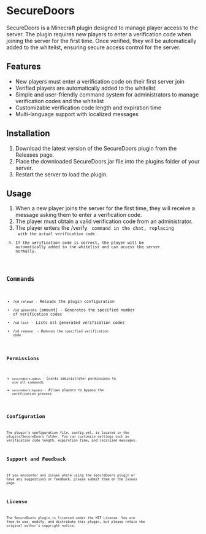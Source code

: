# SecureDoors

SecureDoors is a Minecraft plugin designed to manage player access to the server. The plugin requires new players to enter a verification code when joining the server for the first time. Once verified, they will be automatically added to the whitelist, ensuring secure access control for the server.

## Features

* New players must enter a verification code on their first server join
* Verified players are automatically added to the whitelist
* Simple and user-friendly command system for administrators to manage verification codes and the whitelist
* Customizable verification code length and expiration time
* Multi-language support with localized messages

## Installation

1. Download the latest version of the SecureDoors plugin from the Releases page.
2. Place the downloaded SecureDoors.jar file into the plugins folder of your server.
3. Restart the server to load the plugin.

## Usage

1. When a new player joins the server for the first time, they will receive a message asking them to enter a verification code.
2. The player must obtain a valid verification code from an administrator.
3. The player enters the /verify <code> command in the chat, replacing <code> with the actual verification code.
4. If the verification code is correct, the player will be automatically added to the whitelist and can access the server normally.

## Commands

* `/sd reload` - Reloads the plugin configuration
* `/sd generate` [amount] - Generates the specified number of verification codes
* `/sd list` - Lists all generated verification codes
* `/sd remove` <code> - Removes the specified verification code

## Permissions

* `securedoors.admin` - Grants administrator permissions to use all commands
* `securedoors.bypass` - Allows players to bypass the verification process

## Configuration

The plugin's configuration file, config.yml, is located in the plugins/SecureDoors folder. You can customize settings such as verification code length, expiration time, and localized messages.

## Support and Feedback

If you encounter any issues while using the SecureDoors plugin or have any suggestions or feedback, please submit them on the Issues page.

## License

The SecureDoors plugin is licensed under the MIT License. You are free to use, modify, and distribute this plugin, but please retain the original author's copyright notice.